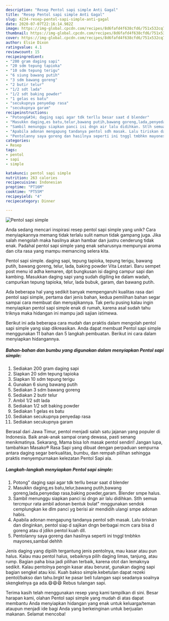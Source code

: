 ```yaml
---
description: "Resep Pentol sapi simple Anti Gagal"
title: "Resep Pentol sapi simple Anti Gagal"
slug: 4234-resep-pentol-sapi-simple-anti-gagal
date: 2020-07-07T22:16:14.982Z
image: https://img-global.cpcdn.com/recipes/8d6fafd4f638cfd6/751x532cq70/pentol-sapi-simple-foto-resep-utama.jpg
thumbnail: https://img-global.cpcdn.com/recipes/8d6fafd4f638cfd6/751x532cq70/pentol-sapi-simple-foto-resep-utama.jpg
cover: https://img-global.cpcdn.com/recipes/8d6fafd4f638cfd6/751x532cq70/pentol-sapi-simple-foto-resep-utama.jpg
author: Elsie Dixon
ratingvalue: 4.1
reviewcount: 15
recipeingredient:
- "200 gram daging sapi"
- "20 sdm tepung tapioka"
- "10 sdm tepung terigu"
- "6 siung bawang putih"
- "3 sdm bawang goreng"
- "2 butir telur"
- "1/2 sdt lada"
- "1/2 sdt baking powder"
- "1 gelas es batu"
- "secukupnya penyedap rasa"
- "secukupnya garam"
recipeinstructions:
- "Potong&#34; daging sapi agar tdk terllu besar saat d blender"
- "Masukkn daging,es batu,telur,bawang putih,bawang goreng,lada,penyedap rasa,baking powder,garam. Blender smpe halus."
- "Sambil menunggu siapkan panci isi dngn air lalu didihkan. Stlh semua tercmpur rata ambil adonan bentuk bulat&#34; mnggunakan sendok cemplungkan ke dlm panci yg berisi air mendidih ulangi smpe adonan habis."
- "Apabila adonan mengapung tandanya pentol sdh masak. Lalu tiriskan dan dinginkan, pentol siap d sajikan dngn berbagai mcm cara bisa d goreng atau d jdikn pentol kuah dll."
- "Pentolanny saya goreng dan hasilnya seperti ini tnggl tmbhkn mayones,sambal dehhh"
categories:
- Resep
tags:
- pentol
- sapi
- simple

katakunci: pentol sapi simple 
nutrition: 263 calories
recipecuisine: Indonesian
preptime: "PT16M"
cooktime: "PT55M"
recipeyield: "4"
recipecategory: Dinner

---
```



![Pentol sapi simple](https://img-global.cpcdn.com/recipes/8d6fafd4f638cfd6/751x532cq70/pentol-sapi-simple-foto-resep-utama.jpg)

Anda sedang mencari inspirasi resep pentol sapi simple yang unik? Cara menyiapkannya memang tidak terlalu sulit namun tidak gampang juga. Jika salah mengolah maka hasilnya akan hambar dan justru cenderung tidak enak. Padahal pentol sapi simple yang enak seharusnya mempunyai aroma dan cita rasa yang mampu memancing selera kita.

Pentol sapi simple. daging sapi, tepung tapioka, tepung terigu, bawang putih, bawang goreng, telur, lada, baking powder Vita Lestari. Baru sempet post menu id adha kemaren, dpt bungkusan isi daging campur sapi dan kambing. Masukkan daging sapi yang sudah digiling ke dalam wadah, campurkan tepung tapioka, telur, lada bubuk, garam, dan bawang putih.

Ada beberapa hal yang sedikit banyak mempengaruhi kualitas rasa dari pentol sapi simple, pertama dari jenis bahan, kedua pemilihan bahan segar sampai cara membuat dan menyajikannya. Tak perlu pusing kalau ingin menyiapkan pentol sapi simple enak di rumah, karena asal sudah tahu triknya maka hidangan ini mampu jadi sajian istimewa.


Berikut ini ada beberapa cara mudah dan praktis dalam mengolah pentol sapi simple yang siap dikreasikan. Anda dapat membuat Pentol sapi simple menggunakan 11 bahan dan 5 langkah pembuatan. Berikut ini cara dalam menyiapkan hidangannya.

<!--inarticleads1-->

##### Bahan-bahan dan bumbu yang digunakan dalam menyiapkan Pentol sapi simple:

1. Sediakan 200 gram daging sapi
1. Siapkan 20 sdm tepung tapioka
1. Siapkan 10 sdm tepung terigu
1. Gunakan 6 siung bawang putih
1. Sediakan 3 sdm bawang goreng
1. Sediakan 2 butir telur
1. Ambil 1/2 sdt lada
1. Sediakan 1/2 sdt baking powder
1. Sediakan 1 gelas es batu
1. Sediakan secukupnya penyedap rasa
1. Sediakan secukupnya garam


Berasal dari Jawa Timur, pentol menjadi salah satu jajanan yang populer di Indonesia. Baik anak-anak sampai orang dewasa, pasti senang menikmatinya. Sekarang, Mama bisa loh masak pentol sendiri! Jangan lupa, tambahkan Masako® Rasa Sapi yang dibuat dengan perpaduan sempurna antara daging segar berkualitas, bumbu, dan rempah pilihan sehingga praktis menyempurnakan kelezatan Pentol Sapi ala. 

<!--inarticleads2-->

##### Langkah-langkah menyiapkan Pentol sapi simple:

1. Potong&#34; daging sapi agar tdk terllu besar saat d blender
1. Masukkn daging,es batu,telur,bawang putih,bawang goreng,lada,penyedap rasa,baking powder,garam. Blender smpe halus.
1. Sambil menunggu siapkan panci isi dngn air lalu didihkan. Stlh semua tercmpur rata ambil adonan bentuk bulat&#34; mnggunakan sendok cemplungkan ke dlm panci yg berisi air mendidih ulangi smpe adonan habis.
1. Apabila adonan mengapung tandanya pentol sdh masak. Lalu tiriskan dan dinginkan, pentol siap d sajikan dngn berbagai mcm cara bisa d goreng atau d jdikn pentol kuah dll.
1. Pentolanny saya goreng dan hasilnya seperti ini tnggl tmbhkn mayones,sambal dehhh


Jenis daging yang dipilih tergantung jenis pentolnya, mau kasar atau pun halus. Kalau mau pentol halus, sebaiknya pilih daging limas, tanjung, atau rump. Bagian paha bisa jadi pilihan terbaik, karena otot dan lemaknya sedikit. Kalau pentolnya pengin kasar atau berurat, gunakan daging sapi bagian sengkel atau kisi. Kuah bakso simple.kebetulan dapat rezeki pentol/bakso dan tahu.brgkt ke pasar beli tulangan sapi seadanya soalnya skengkelnya ga ada.😄😄😄 Rebus tulangan sapi. 

Terima kasih telah menggunakan resep yang kami tampilkan di sini. Besar harapan kami, olahan Pentol sapi simple yang mudah di atas dapat membantu Anda menyiapkan hidangan yang enak untuk keluarga/teman ataupun menjadi ide bagi Anda yang berkeinginan untuk berjualan makanan. Selamat mencoba!

